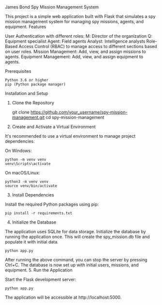 James Bond Spy Mission Management System

This project is a simple web application built with Flask that simulates a spy mission management system for managing spy missions, agents, and equipment.
Features

User Authentication with different roles:
M: Director of the organization
Q: Equipment specialist
Agent: Field agents
Analyst: Intelligence analysts
Role-Based Access Control (RBAC) to manage access to different sections based on user roles.
Mission Management: Add, view, and assign missions to agents.
Equipment Management: Add, view, and assign equipment to agents.

Prerequisites

    Python 3.6 or higher
    pip (Python package manager)

Installation and Setup

1. Clone the Repository

    git clone https://github.com/your_username/spy-mission-management.git
    cd spy-mission-management


2. Create and Activate a Virtual Environment

It's recommended to use a virtual environment to manage project dependencies.

On Windows:

    python -m venv venv
    venv\Scripts\activate


On macOS/Linux:

    python3 -m venv venv
    source venv/bin/activate

3. Install Dependencies

Install the required Python packages using pip:

    pip install -r requirements.txt

4. Initialize the Database

The application uses SQLite for data storage. Initialize the database by running the application once. This will create the spy_mission.db file and populate it with initial data.

    python app.py

After running the above command, you can stop the server by pressing Ctrl+C. The database is now set up with initial users, missions, and equipment.
5. Run the Application

Start the Flask development server:

    python app.py

The application will be accessible at http://localhost:5000.